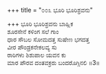 +++
title = "೦೦೩ ಭೂರಿ ಭೂರಿಶ್ರವನು"

+++
ಭೂರಿ ಭೂರಿಶ್ರವನು ಬಾಹ್ಲಿಕ   
ಶೂರಸೇನೆ ಕಳಿಂಗ ಸಲೆ ಗಾಂ   
ಧಾರ ಸೌಬಲ ಸೋಮದತ್ತ ಸುಷೇಣ ಭಗದತ್ತ   
ವೀರ ಪೌಂಡ್ರಕನೇಕಲವ್ಯ ಸು  
ರಾರಿಗಳು ಶಿಶುಪಾಲ ಯವನ ಕು  
ಮಾರ ಪೌರವ ದಂತವಕ್ರರು ಬಂದರೊಗ್ಗಿನಲಿ    ॥3॥